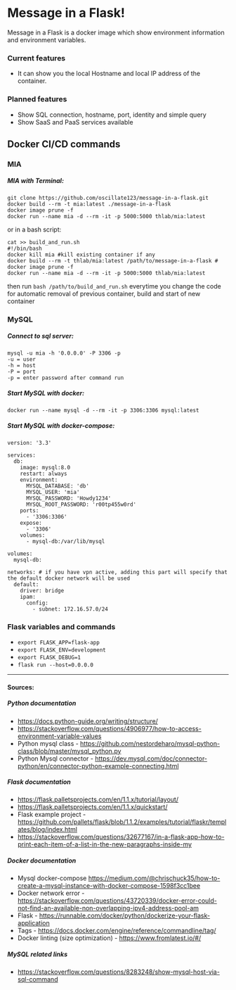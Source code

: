 Message in a Flask!
================================================================

Message in a Flask is a docker image which show environment information and environment variables.

### Current features
- It can show you the local Hostname and local IP address of the container.

### Planned features
- Show SQL connection, hostname, port, identity and simple query
- Show SaaS and PaaS services available


## Docker CI/CD commands



### MIA

##### MIA with Terminal:
```
git clone https://github.com/oscillate123/message-in-a-flask.git
docker build --rm -t mia:latest ./message-in-a-flask
docker image prune -f
docker run --name mia -d --rm -it -p 5000:5000 thlab/mia:latest
```
or in a bash script:
```
cat >> build_and_run.sh
#!/bin/bash
docker kill mia #kill existing container if any
docker build --rm -t thlab/mia:latest /path/to/message-in-a-flask #
docker image prune -f
docker run --name mia -d --rm -it -p 5000:5000 thlab/mia:latest
```
then run `bash /path/to/build_and_run.sh` everytime you change the code for automatic removal of previous container, build and start of new container



### MySQL

##### Connect to sql server:
```
mysql -u mia -h '0.0.0.0' -P 3306 -p
-u = user
-h = host
-P = port
-p = enter password after command run
```

##### Start MySQL with docker:
```
docker run --name mysql -d --rm -it -p 3306:3306 mysql:latest
```

##### Start MySQL with docker-compose:
```
version: '3.3'

services:
  db:
    image: mysql:8.0
    restart: always
    environment:
      MYSQL_DATABASE: 'db'
      MYSQL_USER: 'mia'
      MYSQL_PASSWORD: 'Howdy1234'
      MYSQL_ROOT_PASSWORD: 'r00tp455w0rd'
    ports:
      - '3306:3306'
    expose:
      - '3306'
    volumes:
      - mysql-db:/var/lib/mysql

volumes:
  mysql-db:

networks: # if you have vpn active, adding this part will specify that the default docker network will be used
  default:
    driver: bridge
    ipam:
      config:
        - subnet: 172.16.57.0/24
```



### Flask variables and commands

- `export FLASK_APP=flask-app`
- `export FLASK_ENV=development`
- `export FLASK_DEBUG=1`
- `flask run --host=0.0.0.0`

--------------------------------------

#### Sources:


##### Python documentation 
- https://docs.python-guide.org/writing/structure/
- https://stackoverflow.com/questions/4906977/how-to-access-environment-variable-values
- Python mysql class - https://github.com/nestordeharo/mysql-python-class/blob/master/mysql_python.py
- Python Mysql connector - https://dev.mysql.com/doc/connector-python/en/connector-python-example-connecting.html


##### Flask documentation
- https://flask.palletsprojects.com/en/1.1.x/tutorial/layout/
- https://flask.palletsprojects.com/en/1.1.x/quickstart/
- Flask example project - https://github.com/pallets/flask/blob/1.1.2/examples/tutorial/flaskr/templates/blog/index.html
- https://stackoverflow.com/questions/32677167/in-a-flask-app-how-to-print-each-item-of-a-list-in-the-new-paragraphs-inside-my


##### Docker documentation
- Mysql docker-compose https://medium.com/@chrischuck35/how-to-create-a-mysql-instance-with-docker-compose-1598f3cc1bee
- Docker network error - https://stackoverflow.com/questions/43720339/docker-error-could-not-find-an-available-non-overlapping-ipv4-address-pool-am
- Flask - https://runnable.com/docker/python/dockerize-your-flask-application
- Tags - https://docs.docker.com/engine/reference/commandline/tag/
- Docker linting (size optimization) - https://www.fromlatest.io/#/


##### MySQL related links
- https://stackoverflow.com/questions/8283248/show-mysql-host-via-sql-command